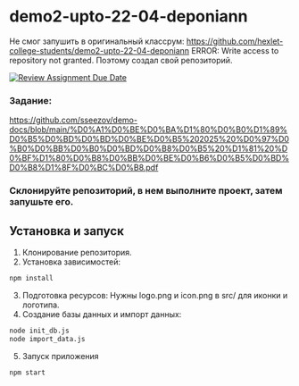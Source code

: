 # demo2-upto-22-04-deponiann
Не смог запушить в оригинальный классрум:
 https://github.com/hexlet-college-students/demo2-upto-22-04-deponiann
ERROR: Write access to repository not granted.
Поэтому создал свой репозиторий.

[![Review Assignment Due Date](https://classroom.github.com/assets/deadline-readme-button-22041afd0340ce965d47ae6ef1cefeee28c7c493a6346c4f15d667ab976d596c.svg)](https://classroom.github.com/a/c1VWiXWg)
### Задание: 
https://github.com/sseezov/demo-docs/blob/main/%D0%A1%D0%BE%D0%BA%D1%80%D0%B0%D1%89%D0%B5%D0%BD%D0%BD%D0%BE%D0%B5%202025%20%D0%97%D0%B0%D0%BB%D0%B0%D0%BD%D0%B8%D0%B5%20%D1%81%20%D0%BF%D1%80%D0%B8%D0%BB%D0%BE%D0%B6%D0%B5%D0%BD%D0%B8%D1%8F%D0%BC%D0%B8.pdf

### Склонируйте репозиторий, в нем выполните проект, затем запушьте его.

## Установка и запуск
1. Клонирование репозитория.
2. Установка зависимостей:
```bash
npm install
```
3. Подготовка ресурсов:
Нужны logo.png и icon.png в src/ для иконки и логотипа.
4. Создание базы данных и импорт данных:
```bash
node init_db.js
node import_data.js
```
5. Запуск приложения
```bash
npm start
```
